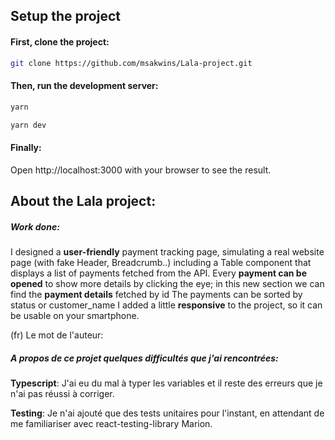 ## Setup the project

#### First, clone the project:

```bash
git clone https://github.com/msakwins/Lala-project.git
```

#### Then, run the development server:

```bash
yarn
```

```bash
yarn dev
```

#### Finally:

Open http://localhost:3000 with your browser to see the result.

## About the Lala project:

##### Work done:

I designed a **user-friendly** payment tracking page, simulating a real website page (with fake Header, Breadcrumb..) including a Table component that displays a list of payments fetched from the API.
Every **payment can be opened** to show more details by clicking the eye; in this new section we can find the **payment details** fetched by id The payments can be sorted by status or customer_name
I added a little **responsive** to the project, so it can be usable on your smartphone.

(fr) Le mot de l'auteur:

##### A propos de ce projet quelques difficultés que j'ai rencontrées:

**Typescript**: J'ai eu du mal à typer les variables et il reste des erreurs que je n'ai pas réussi à corriger.

**Testing**: Je n'ai ajouté que des tests unitaires pour l'instant, en attendant de me familiariser avec react-testing-library
Marion.

